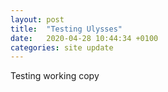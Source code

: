 ```yaml
---
layout: post
title:  "Testing Ulysses"
date:   2020-04-28 10:44:34 +0100
categories: site update
---
```

Testing working copy

